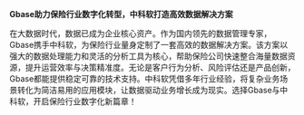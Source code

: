 **Gbase助力保险行业数字化转型，中科软打造高效数据解决方案**

在大数据时代，数据已成为企业核心资产。作为国内领先的数据管理专家，Gbase携手中科软，为保险行业量身定制了一套高效的数据解决方案。该方案以强大的数据处理能力和灵活的分析工具为核心，帮助保险公司快速整合海量数据资源，提升运营效率与决策精准度。无论是客户行为分析、风险评估还是产品创新，Gbase都能提供稳定可靠的技术支持。中科软凭借多年行业经验，将复杂业务场景转化为简洁易用的应用模块，让数据驱动业务增长成为现实。选择Gbase与中科软，开启保险行业数字化新篇章！